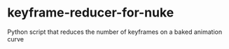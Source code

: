 # keyframe-reducer-for-nuke
Python script that reduces the number of keyframes on a baked animation curve
